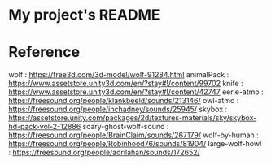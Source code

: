 # My project's README


# Reference
wolf 					: https://free3d.com/3d-model/wolf-91284.html
animalPack				: https://www.assetstore.unity3d.com/en/?stay#!/content/99702
knife 					: https://www.assetstore.unity3d.com/en/?stay#!/content/42747
eerie-atmo				: https://freesound.org/people/klankbeeld/sounds/213146/
owl-atmo				: https://freesound.org/people/inchadney/sounds/25945/
skybox					: https://assetstore.unity.com/packages/2d/textures-materials/sky/skybox-hd-pack-vol-2-12886
scary-ghost-wolf-sound	: https://freesound.org/people/BrainClaim/sounds/267179/
wolf-by-human			: https://freesound.org/people/Robinhood76/sounds/81904/
large-wolf-howl			: https://freesound.org/people/adrilahan/sounds/172652/
